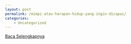 ```yaml
---
layout: post
permalink: /mimpi-atau-harapan-hidup-yang-ingin-dicapai/
categories:
    - Uncategorized
---
```


[Baca Selengkapnya](/03)